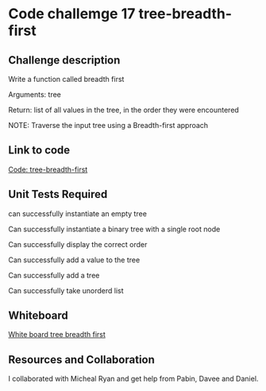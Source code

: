 # Code challemge 17 tree-breadth-first

## Challenge description

Write a function called breadth first

Arguments: tree

Return: list of all values in the tree, in the order they were encountered

NOTE: Traverse the input tree using a Breadth-first approach

## Link to code

[Code: tree-breadth-first](/home/wonde/codefellows/code-401/data-structures-and-algorithms/python/code_challenges/breadth_first/breadth_first.py)

## Unit Tests Required

can successfully instantiate an empty tree

Can successfully instantiate a binary tree with a single root node

Can successfully display the correct order

Can successfully add a value to the tree

Can successfully add a tree

Can successfully take unorderd list

## Whiteboard

[White board tree breadth first](/home/wonde/codefellows/code-401/data-structures-and-algorithms/python/code_challenges/images/tree_breadth_first.jpg)

## Resources and Collaboration

I collaborated with Micheal Ryan and get help from Pabin, Davee and Daniel.
